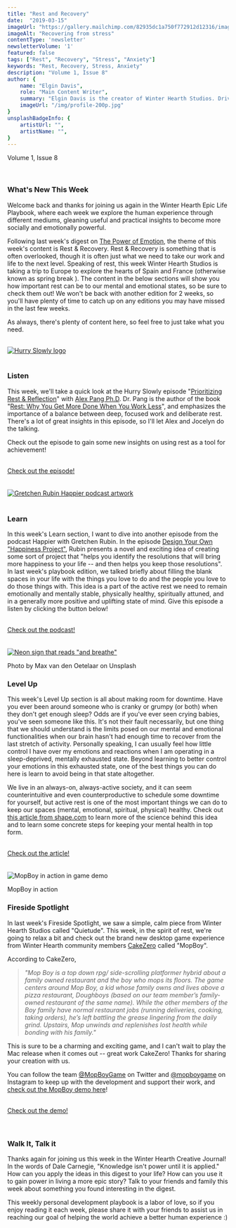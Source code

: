 ```yaml
---
title: "Rest and Recovery"
date:  "2019-03-15"
imageUrl: "https://gallery.mailchimp.com/82935dc1a750f772912d12316/images/e412343b-af3a-48fc-9b12-ad6e64dc8da2.jpg"
imageAlt: "Recovering from stress"
contentType: 'newsletter'
newsletterVolume: '1'
featured: false
tags: ["Rest", "Recovery", "Stress", "Anxiety"]
keywords: "Rest, Recovery, Stress, Anxiety"
description: "Volume 1, Issue 8"
author: {
    name: "Elgin Davis",
    role: "Main Content Writer",
    summary: "Elgin Davis is the creator of Winter Hearth Studios. Driven by a passionate spirit and boundless curiosity, Davis' work seeks to explore the depths of humanity and what it might look like to live a hyper-meaningful existence here on earth.",
    imageUrl: "/img/profile-200p.jpg" 
}
unsplashBadgeInfo: {
    artistUrl: "",
    artistName: "",
}
---
```

Volume 1, Issue 8

<br>

### What's New This Week
Welcome back and thanks for joining us again in the Winter Hearth Epic Life Playbook, where each week we explore the human experience through different mediums, gleaning useful and practical insights to become more socially and emotionally powerful. 

Following last week's digest on [The Power of Emotion](/newsletters/volume-1/power-of-emotion), the theme of this week's content is Rest & Recovery. Rest & Recovery is something that is often overlooked, though it is often just what we need to take our work and life to the next level. Speaking of rest, this week Winter Hearth Studios is taking a trip to Europe to explore the hearts of Spain and France (otherwise known as spring break ). The content in the below sections will show you how important rest can be to our mental and emotional states, so be sure to check them out! We won't be back with another edition for 2 weeks, so you'll have plenty of time to catch up on any editions you may have missed in the last few weeks.

As always, there's plenty of content here, so feel free to just take what you need.

<br>

<div class='text-center pt-20 pb-20'>
    <a rel='noopener noreferrer' target='_blank' href='https://hurryslowly.co/012-alex-pang/'>
        <img src='https://gallery.mailchimp.com/82935dc1a750f772912d12316/images/304ff7f0-0153-4918-806a-cc4802cc4607.png' alt='Hurry Slowly logo'>
    </a>
</div>

<br>

### Listen
 
This week, we'll take a quick look at the Hurry Slowly episode "[Prioritizing Rest & Reflection](https://hurryslowly.co/012-alex-pang/)" with [Alex Pang Ph.D](https://www.psychologytoday.com/us/experts/alex-pang-phd). Dr. Pang is the author of the book "[Rest: Why You Get More Done When You Work Less](https://www.amazon.com/gp/product/0465074871/ref=as_li_qf_sp_asin_il_tl?ie=UTF8&tag=jkglei-20&camp=1789&creative=9325&linkCode=as2&creativeASIN=0465074871&linkId=4f5183c866081e15343d87bd9d3c525b)", and emphasizes the importance of a balance between deep, focused work and deliberate rest. There's a lot of great insights in this episode, so I'll let Alex and Jocelyn do the talking.
 
Check out the episode to gain some new insights on using rest as a tool for achievement!

<br>
<div class='text-center pt-20 pb-20'>
    <a rel='noopener noreferrer' class='primary-btn' href='https://hurryslowly.co/012-alex-pang/'>Check out the episode!</a>
</div>
<br>

<br>

<div class='text-center pt-20 pb-20'>
    <a rel='noopener noreferrer' target='_blank' href='https://gretchenrubin.com/podcast-episode/198-design-your-happiness-project/'>
        <img src='https://gallery.mailchimp.com/82935dc1a750f772912d12316/images/a8cc307e-f414-4e03-81e7-3b8f2b923e3d.jpg' alt='Gretchen Rubin Happier podcast artwork'/>
    </a>
</div>

<br>

### Learn
 
In this week's Learn section, I want to dive into another episode from the podcast Happier with Gretchen Rubin. In the episode [Design Your Own "Happiness Project"](https://gretchenrubin.com/podcast-episode/198-design-your-happiness-project/), Rubin presents a novel and exciting idea of creating some sort of project that "helps you identify the resolutions that will bring more happiness to your life -- and then helps you keep those resolutions". In last week's playbook edition, we talked briefly about filling the blank spaces in your life with the things you love to do and the people you love to do those things with. This idea is a part of the active rest we need to remain emotionally and mentally stable, physically healthy, spiritually attuned, and in a generally more positive and uplifting state of mind. Give this episode a listen by clicking the button below!

<br>
<div class='text-center pt-20 pb-20'>
    <a rel='noopener noreferrer' class='primary-btn' href='https://gretchenrubin.com/podcast-episode/198-design-your-happiness-project/'>Check out the podcast!</a>
</div>
<br>

<br>

<div class='text-center pt-20 pb-20'>
    <a rel='noopener noreferrer' target='_blank' href='https://www.shape.com/lifestyle/mind-and-body/why-its-important-schedule-more-downtime-your-brain'>
    <img src='https://gallery.mailchimp.com/82935dc1a750f772912d12316/images/e412343b-af3a-48fc-9b12-ad6e64dc8da2.jpg' alt='Neon sign that reads "and breathe"'/>
    </a>
    <p class="photo-credit"> 
        Photo by Max van den Oetelaar on Unsplash
    </p>
</div>

### Level Up
 
This week's Level Up section is all about making room for downtime. Have you ever been around someone who is cranky or grumpy (or both) when they don't get enough sleep? Odds are if you've ever seen crying babies, you've seen someone like this. It's not their fault necessarily, but one thing that we should understand is the limits posed on our mental and emotional functionalities when our brain hasn't had enough time to recover from the last stretch of activity. Personally speaking, I can usually feel how little control I have over my emotions and reactions when I am operating in a sleep-deprived, mentally exhausted state. Beyond learning to better control your emotions in this exhausted state, one of the best things you can do here is learn to avoid being in that state altogether.

We live in an always-on, always-active society, and it can seem counterintuitive and even counterproductive to schedule some downtime for yourself, but active rest is one of the most important things we can do to keep our spaces (mental, emotional, spiritual, physical) healthy. Check out [this article from shape.com](https://www.shape.com/lifestyle/mind-and-body/why-its-important-schedule-more-downtime-your-brain) to learn more of the science behind this idea and to learn some concrete steps for keeping your mental health in top form.

<br>
<div class='text-center pt-20 pb-20'>
    <a rel='noopener noreferrer' class='primary-btn' href='https://www.shape.com/lifestyle/mind-and-body/why-its-important-schedule-more-downtime-your-brain'>Check out the article!</a>
</div>
<br>
<br>

<div class='text-center pt-20 pb-20'>
    <img src='https://gallery.mailchimp.com/82935dc1a750f772912d12316/images/6b28c040-3dcc-40c1-a92c-375b4fa4bd2c.png' alt='MopBoy in action in game demo'/>
    <p class="photo-credit"> 
        MopBoy in action
    </p>
</div>

### Fireside Spotlight

In last week's Fireside Spotlight, we saw a simple, calm piece from Winter Hearth Studios called "Quietude". This week, in the spirit of rest, we're going to relax a bit and check out the brand new desktop game experience from Winter Hearth community members [CakeZero](https://cakezero.itch.io/) called "MopBoy". 

According to CakeZero, 

> *"Mop Boy is a top down rpg/ side-scrolling platformer hybrid about a family owned restaurant and the boy who mops its floors. The game centers around Mop Boy, a kid whose family owns and lives above a pizza restaurant, Doughboys (based on our team member’s family-owned restaurant of the same name). While the other members of the Boy family have normal restaurant jobs (running deliveries, cooking, taking orders), he’s left battling the grease lingering from the daily grind. Upstairs, Mop unwinds and replenishes lost health while bonding with his family."*

This is sure to be a charming and exciting game, and I can't wait to play the Mac release when it comes out -- great work CakeZero! Thanks for sharing your creation with us.

You can follow the team [@MopBoyGame](http://twitter.com/MopBoyGame ) on Twitter and [@mopboygame](http://instagram.com/mopboygame) on Instagram to keep up with the development and support their work, and [check out the MopBoy demo here](https://cakezero.itch.io/mop-boy-demo)!

<br>
<div class='text-center pt-20 pb-20'>
    <a rel='noopener noreferrer' class='primary-btn' href='https://cakezero.itch.io/mop-boy-demo'>Check out the demo!</a>
</div>
<br>

<br>

### Walk It, Talk it

Thanks again for joining us this week in the Winter Hearth Creative Journal! In the words of Dale Carnegie, "Knowledge isn't power until it is applied." How can you apply the ideas in this digest to your life? How can you use it to gain power in living a more epic story? Talk to your friends and family this week about something you found interesting in the digest.


This weekly personal development playbook is a labor of love, so if you enjoy reading it each week, please share it with your friends to assist us in reaching our goal of helping the world achieve a better human experience :)
